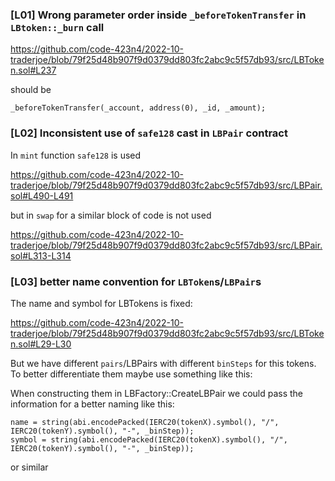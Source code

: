 ### [L01]  Wrong parameter order inside ``_beforeTokenTransfer`` in ``LBtoken::_burn`` call

https://github.com/code-423n4/2022-10-traderjoe/blob/79f25d48b907f9d0379dd803fc2abc9c5f57db93/src/LBToken.sol#L237

should be

```
_beforeTokenTransfer(_account, address(0), _id, _amount);
```

### [L02] Inconsistent use of ``safe128`` cast in ``LBPair`` contract

In ``mint`` function ``safe128`` is used 

https://github.com/code-423n4/2022-10-traderjoe/blob/79f25d48b907f9d0379dd803fc2abc9c5f57db93/src/LBPair.sol#L490-L491

but in ``swap`` for a similar block of code is not used

https://github.com/code-423n4/2022-10-traderjoe/blob/79f25d48b907f9d0379dd803fc2abc9c5f57db93/src/LBPair.sol#L313-L314


### [L03] better name convention for ``LBToken``s/``LBPair``s

The name and symbol for LBTokens is fixed:

https://github.com/code-423n4/2022-10-traderjoe/blob/79f25d48b907f9d0379dd803fc2abc9c5f57db93/src/LBToken.sol#L29-L30

But we have different ``pairs``/LBPairs with different ``binSteps`` for this tokens.
To better differentiate them maybe use something like this:

When constructing them in LBFactory::CreateLBPair we could pass the information for a better naming like this:
```
name = string(abi.encodePacked(IERC20(tokenX).symbol(), "/", IERC20(tokenY).symbol(), "-", _binStep));
symbol = string(abi.encodePacked(IERC20(tokenX).symbol(), "/", IERC20(tokenY).symbol(), "-", _binStep));
```

or similar